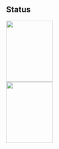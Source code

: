 ## Status

<div>
<img height="166px" width="50%" src="https://github-readme-stats.vercel.app/api?username=CassianoAlvesR&layout=compact"/>
<img height="166px" width="50%" img src="https://github-readme-stats.vercel.app/api/top-langs/?username=CassianoAlvesR&layout=compact"/>
</div>

<!--

### Hi there 👋

**CassianoAlvesR/CassianoAlvesR** is a ✨ _special_ ✨ repository because its `README.md` (this file) appears on your GitHub profile.

Here are some ideas to get you started:

- 🔭 I’m currently working on ...
- 🌱 I’m currently learning ...
- 👯 I’m looking to collaborate on ...
- 🤔 I’m looking for help with ...
- 💬 Ask me about ...
- 📫 How to reach me: ...
- 😄 Pronouns: ...
- ⚡ Fun fact: ...
-->
